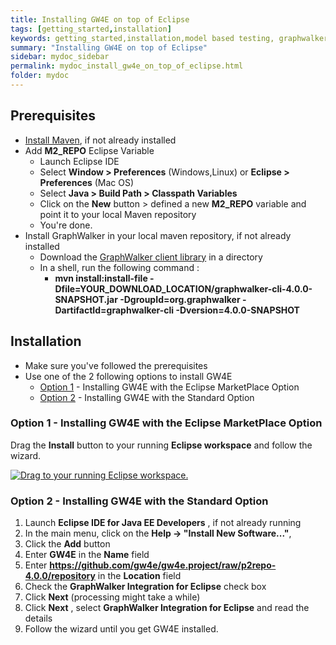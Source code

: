 ```yaml
---
title: Installing GW4E on top of Eclipse
tags: [getting_started,installation]
keywords: getting_started,installation,model based testing, graphwalker, Eclipse plugin, GraphWalker Eclipse Plugin
summary: "Installing GW4E on top of Eclipse"
sidebar: mydoc_sidebar
permalink: mydoc_install_gw4e_on_top_of_eclipse.html
folder: mydoc
---
```


## Prerequisites

 * [Install Maven](https://maven.apache.org/install.html), if not already installed 
 * Add **M2_REPO** Eclipse Variable 
    * Launch Eclipse IDE
    * Select **Window > Preferences** (Windows,Linux) or **Eclipse > Preferences** (Mac OS)
    * Select **Java > Build Path > Classpath Variables**
    * Click on the **New** button > defined a new **M2_REPO** variable and point it to your local Maven repository
    * You're done.
 * Install GraphWalker in your local maven repository, if not already installed 
   * Download the [GraphWalker client library](http://graphwalker.github.io/content/archive/graphwalker-cli-4.0.0-SNAPSHOT.jar) in a directory
   * In a shell, run the following command :
     * <b>mvn install:install-file -Dfile=YOUR_DOWNLOAD_LOCATION/graphwalker-cli-4.0.0-SNAPSHOT.jar -DgroupId=org.graphwalker -DartifactId=graphwalker-cli -Dversion=4.0.0-SNAPSHOT</b> 


## Installation
 * Make sure you've followed the prerequisites
 * Use one of the 2 following options to install GW4E
   * [Option 1](#option1) - Installing GW4E with the Eclipse MarketPlace Option 
   * [Option 2](#option2) - Installing GW4E with the Standard Option 




### <a name="option1">Option 1</a> - Installing GW4E with the Eclipse MarketPlace Option  

Drag the **Install** button to your running **Eclipse workspace** and follow the wizard.

[![Drag to your running Eclipse workspace.](https://marketplace.eclipse.org/sites/all/themes/solstice/public/images/marketplace/btn-install.png)](http://marketplace.eclipse.org/marketplace-client-intro?mpc_install=3480626 "Drag to your running Eclipse* workspace.")

### <a name="option2">Option 2</a>  - Installing GW4E with the Standard Option 

 1. Launch **Eclipse IDE for Java EE Developers** , if not already running
 2. In the main menu, click on the **Help -> "Install New Software..."**,
 3. Click the **Add** button
 4. Enter **GW4E** in the **Name** field
 5. Enter **https://github.com/gw4e/gw4e.project/raw/p2repo-4.0.0/repository** in the **Location** field
 6. Check the **GraphWalker Integration for Eclipse** check box
 7. Click **Next**  (processing might take a while)
 8. Click **Next** , select **GraphWalker Integration for Eclipse** and read the details
 9. Follow the wizard until you get GW4E installed.
 
 
 
 
 
 

 